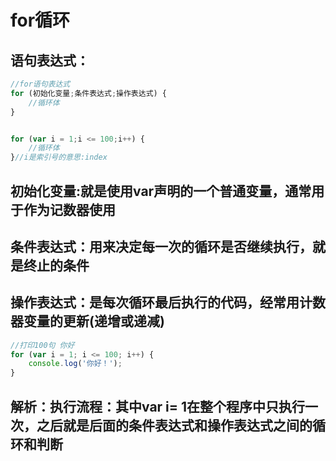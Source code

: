 # for循环

## 语句表达式：

```JavaScript
//for语句表达式
for (初始化变量;条件表达式;操作表达式) {
    //循环体
}


for (var i = 1;i <= 100;i++) {
    //循环体
}//i是索引号的意思:index
```

## 初始化变量:就是使用var声明的一个普通变量，通常用于作为记数器使用 

## 条件表达式：用来决定每一次的循环是否继续执行，就是终止的条件

## 操作表达式：是每次循环最后执行的代码，经常用计数器变量的更新(递增或递减)

```javaScript
//打印100句 你好
for (var i = 1; i <= 100; i++) {
    console.log('你好！');
}
```

## 解析：执行流程：其中var i= 1在整个程序中只执行一次，之后就是后面的条件表达式和操作表达式之间的循环和判断